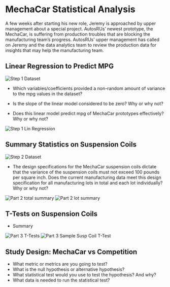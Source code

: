 # MechaCar Statistical Analysis

A few weeks after starting his new role, Jeremy is approached by upper management about a special project. AutosRUs’ newest prototype, the MechaCar, is suffering from production troubles that are blocking the manufacturing team’s progress. AutosRUs’ upper management has called on Jeremy and the data analytics team to review the production data for insights that may help the manufacturing team.

## Linear Regression to Predict MPG
![Step 1 Dataset](https://user-images.githubusercontent.com/111723067/208008164-fef82dd3-4e56-4f4a-a02c-8b802f9217ea.png)

- Which variables/coefficients provided a non-random amount of variance to the mpg values in the dataset?

- Is the slope of the linear model considered to be zero? Why or why not?

- Does this linear model predict mpg of MechaCar prototypes effectively? Why or why not?

![Step 1 Lin  Regression](https://user-images.githubusercontent.com/111723067/208008189-780632c7-47d6-421f-a291-6d9c30d5b783.png)

## Summary Statistics on Suspension Coils
![Step 2 Dataset](https://user-images.githubusercontent.com/111723067/208008738-e9f041bd-71a7-4469-b26b-0b32a6982d64.png)

- The design specifications for the MechaCar suspension coils dictate that the variance of the suspension coils must not exceed 100 pounds per square inch. Does the current manufacturing data meet this design specification for all manufacturing lots in total and each lot individually? Why or why not?

![Part 2 total summary](https://user-images.githubusercontent.com/111723067/208008777-68099629-85f4-4a00-86de-44fc5bb4c47d.png)
![Part 2 lot summary](https://user-images.githubusercontent.com/111723067/208008785-b2af5bcb-9153-401b-adde-4486ed5a7715.png)

## T-Tests on Suspension Coils
- Summary

![Part 3 T-Tests](https://user-images.githubusercontent.com/111723067/208009209-77e5afb4-d283-4128-bec8-bcdc7c170e28.png)
![Part 3 Sample Susp  Coil T-Test](https://user-images.githubusercontent.com/111723067/208009217-36794abd-502d-483f-9f70-a077a21d8f2b.png)

## Study Design: MechaCar vs Competition
- What metric or metrics are you going to test?
- What is the null hypothesis or alternative hypothesis?
- What statistical test would you use to test the hypothesis? And why?
- What data is needed to run the statistical test?
